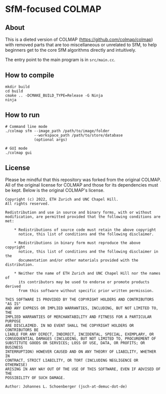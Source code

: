 SfM-focused COLMAP
======

About
-----

This is a dieted version of COLMAP (https://github.com/colmap/colmap) with removed parts that are too miscellaneous or unrelated to SfM, to help beginners get to the core SfM algorithms directly and intuitively.

The entry point to the main program is in `src/main.cc`.

How to compile
-----

```
mkdir build
cd build
cmake .. -DCMAKE_BUILD_TYPE=Release -G Ninja
ninja
```

How to run
-----

```
# Command line mode
./colmap sfm --image_path /path/to/image/folder 
             --workspace_path /path/to/store/database 
             (optional args)

# GUI mode
./colmap gui
```


License
-----

Please be mindful that this repository was forked from the original COLMAP. All of the original license for COLMAP and those for its dependencies must be kept.
Below is the original COLMAP's license.
```
Copyright (c) 2022, ETH Zurich and UNC Chapel Hill.
All rights reserved.

Redistribution and use in source and binary forms, with or without
modification, are permitted provided that the following conditions are met:

    * Redistributions of source code must retain the above copyright
      notice, this list of conditions and the following disclaimer.

    * Redistributions in binary form must reproduce the above copyright
      notice, this list of conditions and the following disclaimer in the
      documentation and/or other materials provided with the distribution.

    * Neither the name of ETH Zurich and UNC Chapel Hill nor the names of
      its contributors may be used to endorse or promote products derived
      from this software without specific prior written permission.

THIS SOFTWARE IS PROVIDED BY THE COPYRIGHT HOLDERS AND CONTRIBUTORS "AS IS"
AND ANY EXPRESS OR IMPLIED WARRANTIES, INCLUDING, BUT NOT LIMITED TO, THE
IMPLIED WARRANTIES OF MERCHANTABILITY AND FITNESS FOR A PARTICULAR PURPOSE
ARE DISCLAIMED. IN NO EVENT SHALL THE COPYRIGHT HOLDERS OR CONTRIBUTORS BE
LIABLE FOR ANY DIRECT, INDIRECT, INCIDENTAL, SPECIAL, EXEMPLARY, OR
CONSEQUENTIAL DAMAGES (INCLUDING, BUT NOT LIMITED TO, PROCUREMENT OF
SUBSTITUTE GOODS OR SERVICES; LOSS OF USE, DATA, OR PROFITS; OR BUSINESS
INTERRUPTION) HOWEVER CAUSED AND ON ANY THEORY OF LIABILITY, WHETHER IN
CONTRACT, STRICT LIABILITY, OR TORT (INCLUDING NEGLIGENCE OR OTHERWISE)
ARISING IN ANY WAY OUT OF THE USE OF THIS SOFTWARE, EVEN IF ADVISED OF THE
POSSIBILITY OF SUCH DAMAGE.

Author: Johannes L. Schoenberger (jsch-at-demuc-dot-de)
```
